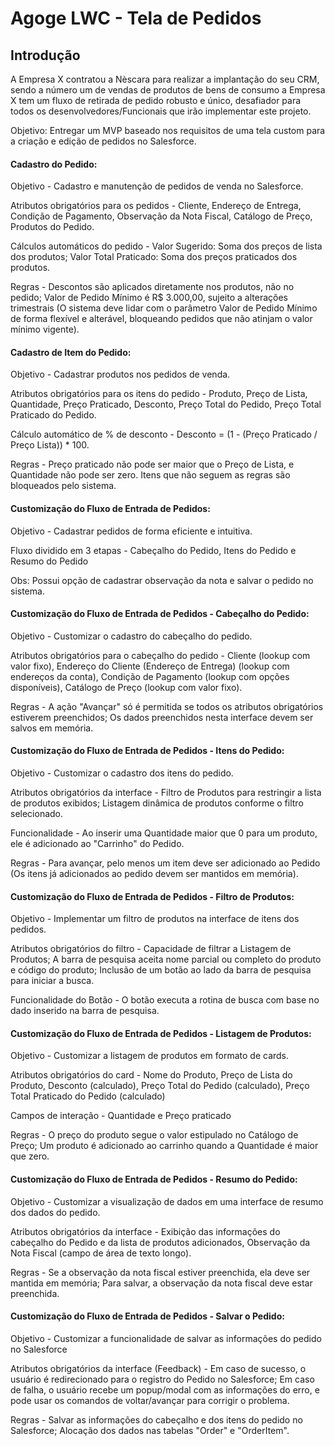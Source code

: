 # Agoge LWC - Tela de Pedidos

## Introdução
A Empresa X contratou a Nèscara para realizar a implantação do seu CRM, sendo a número um de vendas de produtos de bens de consumo a Empresa X tem um fluxo de
retirada de pedido robusto e único, desafiador para todos os desenvolvedores/Funcionais que irão implementar este projeto.

Objetivo: Entregar um MVP baseado nos requisitos de uma tela custom para a criação e edição de pedidos no Salesforce.

#### Cadastro do Pedido:
Objetivo - Cadastro e manutenção de pedidos de venda no Salesforce.

Atributos obrigatórios para os pedidos - Cliente, Endereço de Entrega, Condição de Pagamento, Observação da Nota Fiscal, Catálogo de Preço, Produtos do Pedido.

Cálculos automáticos do pedido - Valor Sugerido: Soma dos preços de lista dos produtos; Valor Total Praticado: Soma dos preços praticados dos produtos.

Regras - Descontos são aplicados diretamente nos produtos, não no pedido; Valor de Pedido Mínimo é R$ 3.000,00, sujeito a alterações trimestrais (O sistema deve lidar com o parâmetro Valor de Pedido Mínimo de forma flexível e alterável, bloqueando pedidos que não atinjam o valor mínimo vigente).

#### Cadastro de Item do Pedido:
Objetivo - Cadastrar produtos nos pedidos de venda.

Atributos obrigatórios para os itens do pedido - Produto, Preço de Lista, Quantidade, Preço Praticado, Desconto, Preço Total do Pedido, Preço Total Praticado do Pedido.

Cálculo automático de % de desconto - Desconto = (1 - (Preço Praticado / Preço Lista)) * 100.

Regras - Preço praticado não pode ser maior que o Preço de Lista, e Quantidade não pode ser zero. Itens que não seguem as regras são bloqueados pelo sistema.

#### Customização do Fluxo de Entrada de Pedidos:
Objetivo - Cadastrar pedidos de forma eficiente e intuitiva.

Fluxo dividido em 3 etapas - Cabeçalho do Pedido, Itens do Pedido e Resumo do Pedido 

Obs: Possui opção de cadastrar observação da nota e salvar o pedido no sistema.

#### Customização do Fluxo de Entrada de Pedidos - Cabeçalho do Pedido:
Objetivo - Customizar o cadastro do cabeçalho do pedido.

Atributos obrigatórios para o cabeçalho do pedido - Cliente (lookup com valor fixo), Endereço do Cliente (Endereço de Entrega) (lookup com endereços da conta), Condição de Pagamento (lookup com opções disponíveis), Catálogo de Preço (lookup com valor fixo).

Regras - A ação "Avançar" só é permitida se todos os atributos obrigatórios estiverem preenchidos; Os dados preenchidos nesta interface devem ser salvos em memória.
 
#### Customização do Fluxo de Entrada de Pedidos - Itens do Pedido:
Objetivo - Customizar o cadastro dos itens do pedido.

Atributos obrigatórios da interface - Filtro de Produtos para restringir a lista de produtos exibidos; Listagem dinâmica de produtos conforme o filtro selecionado.

Funcionalidade - Ao inserir uma Quantidade maior que 0 para um produto, ele é adicionado ao "Carrinho" do Pedido.

Regras - Para avançar, pelo menos um item deve ser adicionado ao Pedido (Os itens já adicionados ao pedido devem ser mantidos em memória).

#### Customização do Fluxo de Entrada de Pedidos - Filtro de Produtos:
Objetivo - Implementar um filtro de produtos na interface de itens dos pedidos.

Atributos obrigatórios do filtro - Capacidade de filtrar a Listagem de Produtos; A barra de pesquisa aceita nome parcial ou completo do produto e código do produto; Inclusão de um botão ao lado da barra de pesquisa para iniciar a busca.

Funcionalidade do Botão - O botão executa a rotina de busca com base no dado inserido na barra de pesquisa.

#### Customização do Fluxo de Entrada de Pedidos - Listagem de Produtos:
Objetivo - Customizar a listagem de produtos em formato de cards.

Atributos obrigatórios do card - Nome do Produto, Preço de Lista do Produto, Desconto (calculado), Preço Total do Pedido (calculado), Preço Total Praticado do Pedido (calculado)

Campos de interação - Quantidade e Preço praticado

Regras - O preço do produto segue o valor estipulado no Catálogo de Preço; Um produto é adicionado ao carrinho quando a Quantidade é maior que zero.

#### Customização do Fluxo de Entrada de Pedidos - Resumo do Pedido:
Objetivo - Customizar a visualização de dados em uma interface de resumo dos dados do pedido.

Atributos obrigatórios da interface - Exibição das informações do cabeçalho do Pedido e da lista de produtos adicionados, Observação da Nota Fiscal (campo de área de texto longo).

Regras - Se a observação da nota fiscal estiver preenchida, ela deve ser mantida em memória; Para salvar, a observação da nota fiscal deve estar preenchida.

#### Customização do Fluxo de Entrada de Pedidos - Salvar o Pedido:
Objetivo - Customizar a funcionalidade de salvar as informações do pedido no Salesforce

Atributos obrigatórios da interface (Feedback) - Em caso de sucesso, o usuário é redirecionado para o registro do Pedido no Salesforce; Em caso de falha, o usuário recebe um popup/modal com as informações do erro, e pode usar os comandos de voltar/avançar para corrigir o problema.

Regras - Salvar as informações do cabeçalho e dos itens do pedido no Salesforce; Alocação dos dados nas tabelas "Order" e "OrderItem".
